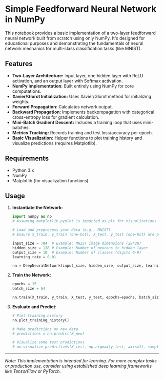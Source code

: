 # Simple Feedforward Neural Network in NumPy

This notebook provides a basic implementation of a two-layer feedforward neural network built from scratch using only NumPy. It's designed for educational purposes and demonstrating the fundamentals of neural network mechanics for multi-class classification tasks (like MNIST).

## Features

* **Two-Layer Architecture:** Input layer, one hidden layer with ReLU activation, and an output layer with Softmax activation.
* **NumPy Implementation:** Built entirely using NumPy for core computations.
* **Xavier/Glorot Initialization:** Uses Xavier/Glorot method for initializing weights.
* **Forward Propagation:** Calculates network output.
* **Backward Propagation:** Implements backpropagation with categorical cross-entropy loss for gradient calculation.
* **Mini-Batch Gradient Descent:** Includes a training loop that uses mini-batches.
* **Metrics Tracking:** Records training and test loss/accuracy per epoch.
* **Basic Visualization:** Helper functions to plot training history and visualize predictions (requires Matplotlib).

## Requirements

* Python 3.x
* NumPy
* Matplotlib (for visualization functions)

## Usage

1.  **Instantiate the Network:**
    ```python
    import numpy as np
    # Assuming matplotlib.pyplot is imported as plt for visualizations

    # Load and preprocess your data (e.g., MNIST)
    # Ensure X_train, y_train (one-hot), X_test, y_test (one-hot) are prepared

    input_size = 784  # Example: MNIST image dimensions (28*28)
    hidden_size = 128 # Example: Number of neurons in hidden layer
    output_size = 10  # Example: Number of classes (digits 0-9)
    learning_rate = 0.01

    nn = DeepNeuralNetwork(input_size, hidden_size, output_size, learning_rate)
    ```

2.  **Train the Network:**
    ```python
    epochs = 15
    batch_size = 64

    nn.train(X_train, y_train, X_test, y_test, epochs=epochs, batch_size=batch_size)
    ```

3.  **Evaluate and Predict:**
    ```python
    # Plot training history
    nn.plot_training_history()

    # Make predictions on new data
    # predictions = nn.predict(X_new)

    # Visualize some test predictions
    # nn.visualize_predictions(X_test, np.argmax(y_test, axis=1), samples=5) # Pass original labels if needed for title
    ```

---

*Note: This implementation is intended for learning. For more complex tasks or production use, consider using established deep learning frameworks like TensorFlow or PyTorch.*

